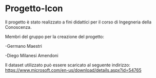 # Progetto-Icon

Il progetto è stato realizzato a fini didattici per il corso di Ingegneria della Conoscenza.

Membri del gruppo per la creazione del progetto:

-Germano Maestri

-Diego Milanesi Amendoni

Il dataset utilizzato può essere scaricato al seguente indirizzo: https://www.microsoft.com/en-us/download/details.aspx?id=54765
